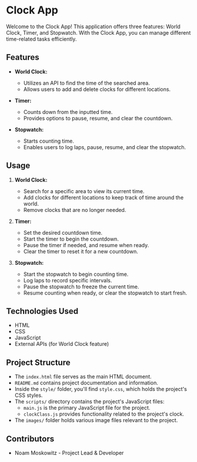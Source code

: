 # Clock App

Welcome to the Clock App! This application offers three features: World Clock, Timer, and Stopwatch. With the Clock App, you can manage different time-related tasks efficiently.

## Features

- **World Clock:**
  - Utilizes an API to find the time of the searched area.
  - Allows users to add and delete clocks for different locations.

- **Timer:**
  - Counts down from the inputted time.
  - Provides options to pause, resume, and clear the countdown.

- **Stopwatch:**
  - Starts counting time.
  - Enables users to log laps, pause, resume, and clear the stopwatch.

## Usage

1. **World Clock:**
   - Search for a specific area to view its current time.
   - Add clocks for different locations to keep track of time around the world.
   - Remove clocks that are no longer needed.

2. **Timer:**
   - Set the desired countdown time.
   - Start the timer to begin the countdown.
   - Pause the timer if needed, and resume when ready.
   - Clear the timer to reset it for a new countdown.

3. **Stopwatch:**
   - Start the stopwatch to begin counting time.
   - Log laps to record specific intervals.
   - Pause the stopwatch to freeze the current time.
   - Resume counting when ready, or clear the stopwatch to start fresh.


## Technologies Used

- HTML
- CSS
- JavaScript
- External APIs (for World Clock feature)

## Project Structure

- The `index.html` file serves as the main HTML document.
- `README.md` contains project documentation and information.
- Inside the `style/` folder, you'll find `style.css`, which holds the project's CSS styles.
- The `scripts/` directory contains the project's JavaScript files:
    - `main.js` is the primary JavaScript file for the project.
    - `clockClass.js` provides functionality related to the project's clock.
- The `images/` folder holds various image files relevant to the project.

## Contributors

- Noam Moskowitz - Project Lead & Developer
